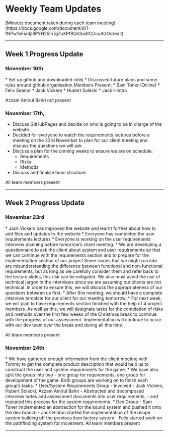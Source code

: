 <h1>Weekly Team Updates</h1>
[Minutes document taken during each team meeting](https://docs.google.com/document/d/1-fNPw1bFiddjl8PYH25lhTg7uXPfRQhSadfCDcuAGOo/edit)


<hr>
<h2>Week 1 Progress Update</h2>
<h3>November 16th</h3>
* Set up github and downloaded intelj
* Discussed future plans and some rules around github organisation 
Members Present:
* Sam Toner (Online)
* Felix Seanor
* Jack Vickers 
* Hubert Solecki 
* Jack Hinton

Azzam Amirul Bahri not present

<h3>November 17th,</h3>

* Discuss GitHubPages and decide on who is going to be in charge of the website
* Decided for everyone to watch the requirements lectures before a meeting on the 23rd November to plan for our client meeting and discuss the questions we will ask
* Discuss a plan for the coming weeks to ensure we are on schedule:
	- Requirements 
	- Risks
	- Methods
* Discuss and finalise team structure

All team members present
<hr>


<h2>Week 2 Progress Update </h2>
<h3>November 23rd</h3>
* Jack Vickers has improved the website and learnt further about how to add files and updates to the website
* Everyone has completed the user requirements lectures
* Everyone is working on the user requirements interview planning before tomorrow’s client meeting.
* We are developing a questionnaire to ask the client about system and user requirements so that we can continue with the requirements section and to prepare for the implementation section of our project
Some issues that we might run into are misunderstanding the difference between functional and non-functional requirements, 
but as long as we carefully consider them and refer back to the lecture slides, this risk can be mitigated. 
We also must avoid the use of technical jargon in the interviews since we are assuming our clients are not technical. 
In order to ensure this, we will discuss the appropriateness of our questions between us first.
* After this meeting, we should have a complete interview template for our client for our meeting tomorrow.
* For next week, we will plan to have requirements section finished with the help of 4 project members. As well as this, we will designate tasks for the completion of risks and methods over the first few weeks of the Christmas break to continue with the progress of our assessment. Implementation will continue to occur with our dev team over the break and during all this time.

All team members present

<h3>November 24th</h3>
* We have gathered enough information from the client meeting with Tommy to get the complete product description that would help us to construct the user and system requirements for the game.
* We have also split the group into two - one group for requirements, one group for development of the game. Both groups are working on to finish each group’s tasks.
* User/System Requirements Group  
	- Involved - Jack Vickers, Hubert Solecki, Azzam Amirul Bahri 
	- Abstracted and decomposed interview notes and assessment documents into user requirements, 
	- and repeated this process for the system requirements.
* Dev Group
	- Sam Toner implemented an abstraction for the sound system and pushed it onto the dev branch
	- Jack Hinton started the implementation of the recipe system building off the previous item factory system
	- Felix started work on the pathfinding system for movement.
All team members present
<hr>
